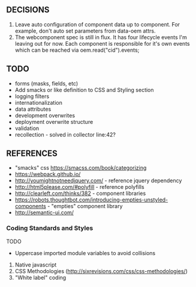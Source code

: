 ## DECISIONS
1. Leave auto configuration of component data up to component. For example, don't auto set parameters from data-oem attrs.
1. The webcomponent spec is still in flux. It has four lifecycle events I'm leaving out for now. Each component is responsible for it's own events which can be reached via oem.read("cid").events;

## TODO
- forms (masks, fields, etc)
- Add smacks or like definition to CSS and Styling section
- logging filters
- internationalization
- data attributes
- development overwrites
- deployment overwrite structure
- validation
- recollection - solved in collector line:42?

## REFERENCES
- "smacks" css https://smacss.com/book/categorizing
- https://webpack.github.io/
- http://youmightnotneedjquery.com/ - reference jquery dependency
- http://html5please.com/#polyfill - reference polyfills
- http://clearleft.com/thinks/382 - component libraries
- https://robots.thoughtbot.com/introducing-empties-unstyled-components - "empties" component library
- http://semantic-ui.com/

### Coding Standards and Styles
TODO
* Uppercase imported module variables to avoid collisions

1. Native javascript
1. CSS Methodologies (http://sixrevisions.com/css/css-methodologies/)
1. "White label" coding 